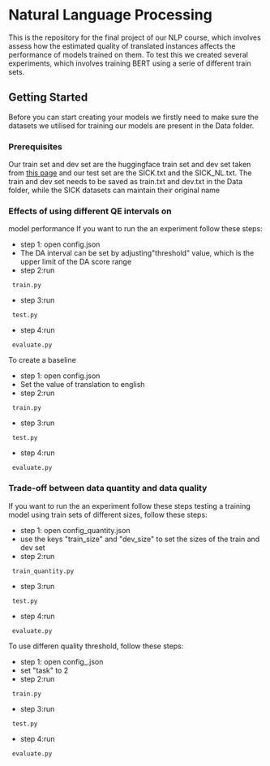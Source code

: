# Natural Language Processing
This is the repository for the final project of our NLP course, which involves assess how the estimated quality of translated instances affects the performance of models trained on them. To test this we created several experiments, which involves training BERT using a serie of different train sets.

<!-- GETTING STARTED -->
## Getting Started

Before you can start creating your models we firstly need to make sure the datasets we utilised for training our models are present in the Data folder.

### Prerequisites 

Our train set and dev set are the huggingface train set and dev set taken from [this page](https://huggingface.co/datasets/GroNLP/ik-nlp-22_transqe) and our test set are the SICK.txt and the SICK_NL.txt. The train and dev set needs to be saved as train.txt and dev.txt in the Data folder, while the SICK datasets can maintain their original name  


### Effects of using different QE intervals on
model performance
If you want to run the an experiment follow these steps:

* step 1: open config.json
* The DA interval can be set by adjusting"threshold" value, which is the upper limit of the DA score range
* step 2:run 
 ```
  train.py
  ```
  * step 3:run
 ```
  test.py
  ```
  * step 4:run
 ```
  evaluate.py
  ```
 
 To create a baseline 

* step 1: open config.json
* Set the value of translation to english
* step 2:run 
 ```
  train.py 
  ```
  * step 3:run
 ```
  test.py 
  ```
  * step 4:run
 ```
  evaluate.py 
  ```
  
  ### Trade-off between data quantity and data quality

If you want to run the an experiment follow these steps testing a training model using train sets of different sizes, follow these steps:

* step 1: open config_quantity.json
*  use the keys "train_size" and "dev_size" to set the sizes of the train and dev set
* step 2:run
 ```
  train_quantity.py
  ```
  * step 3:run
 ```
  test.py
  ```

  * step 4:run
 ```
  evaluate.py
  ```
To use differen quality threshold, follow these steps:
* step 1: open config_.json
* set "task" to 2
* step 2:run
 ```
  train.py
  ```
  * step 3:run
 ```
  test.py
  ```
  * step 4:run
 ```
  evaluate.py

